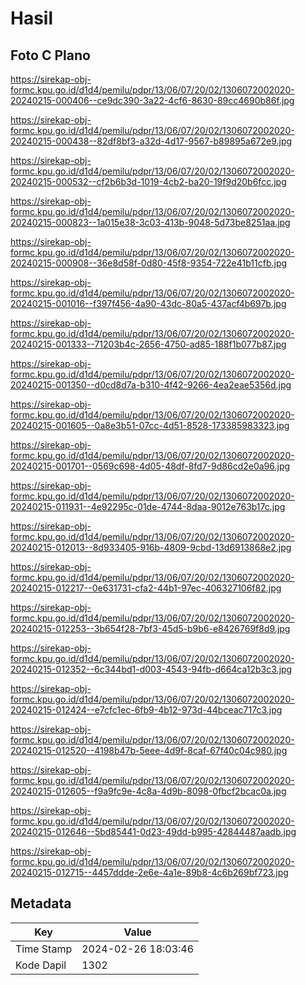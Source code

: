 # Hasil

## Foto C Plano

https://sirekap-obj-formc.kpu.go.id/d1d4/pemilu/pdpr/13/06/07/20/02/1306072002020-20240215-000406--ce9dc390-3a22-4cf6-8630-89cc4690b86f.jpg

https://sirekap-obj-formc.kpu.go.id/d1d4/pemilu/pdpr/13/06/07/20/02/1306072002020-20240215-000438--82df8bf3-a32d-4d17-9567-b89895a672e9.jpg

https://sirekap-obj-formc.kpu.go.id/d1d4/pemilu/pdpr/13/06/07/20/02/1306072002020-20240215-000532--cf2b6b3d-1019-4cb2-ba20-19f9d20b6fcc.jpg

https://sirekap-obj-formc.kpu.go.id/d1d4/pemilu/pdpr/13/06/07/20/02/1306072002020-20240215-000823--1a015e38-3c03-413b-9048-5d73be8251aa.jpg

https://sirekap-obj-formc.kpu.go.id/d1d4/pemilu/pdpr/13/06/07/20/02/1306072002020-20240215-000908--36e8d58f-0d80-45f8-9354-722e41b11cfb.jpg

https://sirekap-obj-formc.kpu.go.id/d1d4/pemilu/pdpr/13/06/07/20/02/1306072002020-20240215-001016--f397f456-4a90-43dc-80a5-437acf4b697b.jpg

https://sirekap-obj-formc.kpu.go.id/d1d4/pemilu/pdpr/13/06/07/20/02/1306072002020-20240215-001333--71203b4c-2656-4750-ad85-188f1b077b87.jpg

https://sirekap-obj-formc.kpu.go.id/d1d4/pemilu/pdpr/13/06/07/20/02/1306072002020-20240215-001350--d0cd8d7a-b310-4f42-9266-4ea2eae5356d.jpg

https://sirekap-obj-formc.kpu.go.id/d1d4/pemilu/pdpr/13/06/07/20/02/1306072002020-20240215-001605--0a8e3b51-07cc-4d51-8528-173385983323.jpg

https://sirekap-obj-formc.kpu.go.id/d1d4/pemilu/pdpr/13/06/07/20/02/1306072002020-20240215-001701--0569c698-4d05-48df-8fd7-9d86cd2e0a96.jpg

https://sirekap-obj-formc.kpu.go.id/d1d4/pemilu/pdpr/13/06/07/20/02/1306072002020-20240215-011931--4e92295c-01de-4744-8daa-9012e763b17c.jpg

https://sirekap-obj-formc.kpu.go.id/d1d4/pemilu/pdpr/13/06/07/20/02/1306072002020-20240215-012013--8d933405-916b-4809-9cbd-13d6913868e2.jpg

https://sirekap-obj-formc.kpu.go.id/d1d4/pemilu/pdpr/13/06/07/20/02/1306072002020-20240215-012217--0e631731-cfa2-44b1-97ec-406327106f82.jpg

https://sirekap-obj-formc.kpu.go.id/d1d4/pemilu/pdpr/13/06/07/20/02/1306072002020-20240215-012253--3b654f28-7bf3-45d5-b9b6-e8426769f8d9.jpg

https://sirekap-obj-formc.kpu.go.id/d1d4/pemilu/pdpr/13/06/07/20/02/1306072002020-20240215-012352--6c344bd1-d003-4543-94fb-d664ca12b3c3.jpg

https://sirekap-obj-formc.kpu.go.id/d1d4/pemilu/pdpr/13/06/07/20/02/1306072002020-20240215-012424--e7cfc1ec-6fb9-4b12-973d-44bceac717c3.jpg

https://sirekap-obj-formc.kpu.go.id/d1d4/pemilu/pdpr/13/06/07/20/02/1306072002020-20240215-012520--4198b47b-5eee-4d9f-8caf-67f40c04c980.jpg

https://sirekap-obj-formc.kpu.go.id/d1d4/pemilu/pdpr/13/06/07/20/02/1306072002020-20240215-012605--f9a9fc9e-4c8a-4d9b-8098-0fbcf2bcac0a.jpg

https://sirekap-obj-formc.kpu.go.id/d1d4/pemilu/pdpr/13/06/07/20/02/1306072002020-20240215-012646--5bd85441-0d23-49dd-b995-42844487aadb.jpg

https://sirekap-obj-formc.kpu.go.id/d1d4/pemilu/pdpr/13/06/07/20/02/1306072002020-20240215-012715--4457ddde-2e6e-4a1e-89b8-4c6b269bf723.jpg


## Metadata

| Key        | Value               |
| ---------- | ------------------- |
| Time Stamp | 2024-02-26 18:03:46 |
| Kode Dapil | 1302                |



